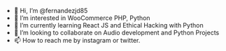 - 👋 Hi, I’m @fernandezjd85
- 👀 I’m interested in WooCommerce PHP, Python
- 🌱 I’m currently learning React JS and Ethical Hacking with Python
- 💞️ I’m looking to collaborate on Audio development and Python Projects
- 📫 How to reach me by instagram or twitter.

<!---
fernandezjd85/fernandezjd85 is a ✨ special ✨ repository because its `README.md` (this file) appears on your GitHub profile.
You can click the Preview link to take a look at your changes.
--->
